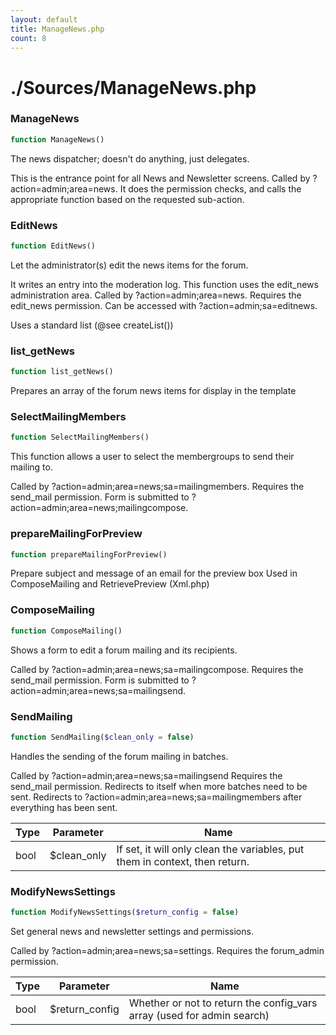 ```yaml
---
layout: default
title: ManageNews.php
count: 8
---
```


# ./Sources/ManageNews.php

### ManageNews

```php
function ManageNews()
```
The news dispatcher; doesn't do anything, just delegates.

This is the entrance point for all News and Newsletter screens.
Called by ?action=admin;area=news.
It does the permission checks, and calls the appropriate function
based on the requested sub-action.

### EditNews

```php
function EditNews()
```
Let the administrator(s) edit the news items for the forum.

It writes an entry into the moderation log.
This function uses the edit_news administration area.
Called by ?action=admin;area=news.
Requires the edit_news permission.
Can be accessed with ?action=admin;sa=editnews.

Uses a standard list (@see createList())

### list_getNews

```php
function list_getNews()
```
Prepares an array of the forum news items for display in the template



### SelectMailingMembers

```php
function SelectMailingMembers()
```
This function allows a user to select the membergroups to send their
mailing to.

Called by ?action=admin;area=news;sa=mailingmembers.
Requires the send_mail permission.
Form is submitted to ?action=admin;area=news;mailingcompose.

### prepareMailingForPreview

```php
function prepareMailingForPreview()
```
Prepare subject and message of an email for the preview box
Used in ComposeMailing and RetrievePreview (Xml.php)



### ComposeMailing

```php
function ComposeMailing()
```
Shows a form to edit a forum mailing and its recipients.

Called by ?action=admin;area=news;sa=mailingcompose.
Requires the send_mail permission.
Form is submitted to ?action=admin;area=news;sa=mailingsend.

### SendMailing

```php
function SendMailing($clean_only = false)
```
Handles the sending of the forum mailing in batches.

Called by ?action=admin;area=news;sa=mailingsend
Requires the send_mail permission.
Redirects to itself when more batches need to be sent.
Redirects to ?action=admin;area=news;sa=mailingmembers after everything has been sent.

Type|Parameter|Name
---|---|---
bool|$clean_only|If set, it will only clean the variables, put them in context, then return.
### ModifyNewsSettings

```php
function ModifyNewsSettings($return_config = false)
```
Set general news and newsletter settings and permissions.

Called by ?action=admin;area=news;sa=settings.
Requires the forum_admin permission.

Type|Parameter|Name
---|---|---
bool|$return_config|Whether or not to return the config_vars array (used for admin search)
